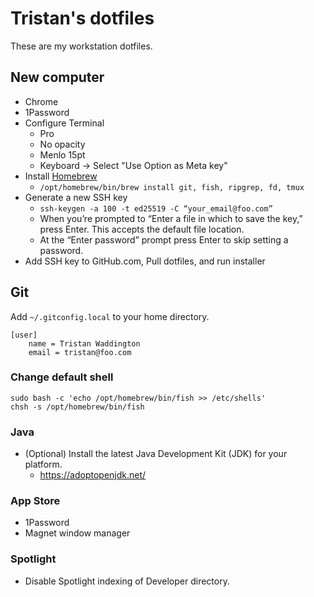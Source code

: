 # Tristan's dotfiles

These are my workstation dotfiles.

## New computer

- Chrome
- 1Password
- Configure Terminal
    - Pro
    - No opacity
    - Menlo 15pt
    - Keyboard -> Select "Use Option as Meta key"
- Install [Homebrew](https://brew.sh/)
  - `/opt/homebrew/bin/brew install git, fish, ripgrep, fd, tmux`
- Generate a new SSH key
  - `ssh-keygen -a 100 -t ed25519 -C “your_email@foo.com”`
  - When you’re prompted to “Enter a file in which to save the key,” press Enter. This accepts the default file location.
  - At the “Enter password” prompt press Enter to skip setting a password.
- Add SSH key to GitHub.com, Pull dotfiles, and run installer

## Git

Add `~/.gitconfig.local` to your home directory.

```
[user]
    name = Tristan Waddington
    email = tristan@foo.com
```

### Change default shell

```
sudo bash -c 'echo /opt/homebrew/bin/fish >> /etc/shells'
chsh -s /opt/homebrew/bin/fish
```

### Java

- (Optional) Install the latest Java Development Kit (JDK) for your platform.
  - https://adoptopenjdk.net/

### App Store

- 1Password
- Magnet window manager

### Spotlight

- Disable Spotlight indexing of Developer directory.
